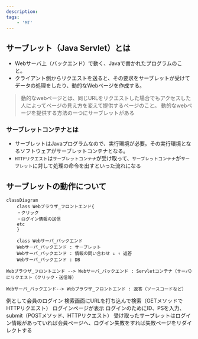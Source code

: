 ```yaml
---
description: 
tags: 
    - 'MT' 
---
```


## サーブレット（Java Servlet）とは

- Webサーバ上（バックエンド）で動く、Javaで書かれたプログラムのこと。
- クライアント側からリクエストを送ると、その要求をサーブレットが受けてデータの処理をしたり、動的なWebページを作成する。
> 動的なwebページとは、同じURLをリクエストした場合でもアクセスした人によってページの見え方を変えて提供するページのこと。
> 動的なwebページを提供する方法の一つにサーブレットがある

### サーブレットコンテナとは

- サーブレットはJavaプログラムなので、実行環境が必要。その実行環境となるソフトウェアがサーブレットコンテナとなる。
- `HTTPリクエスト`は`サーブレットコンテナ`が受け取って、`サーブレットコンテナ`が`サーブレット`に対して処理の命令を出すといった流れになる

## サーブレットの動作について

```mermaid
classDiagram
	class Webブラウザ_フロントエンド{
	・クリック
	・ログイン情報の送信
	etc
	}
	
	class Webサーバ_バックエンド
	Webサーバ_バックエンド : サーブレット
	Webサーバ_バックエンド : 情報の問い合わせ ↓ ↑ 返答
	Webサーバ_バックエンド : DB

Webブラウザ_フロントエンド --> Webサーバ_バックエンド : Servletコンテナ（サーバ）にリクエスト（クリック・送信等）

Webサーバ_バックエンド--> Webブラウザ_フロントエンド : 返答（ソースコードなど）
```

例として会員のログイン
検索画面にURLを打ち込んで検索（GETメソッドでHTTPリクエスト）
ログインページが表示
ログインのためにID、PSを入力、submit（POSTメソッド、HTTPリクエスト）
受け取ったサーブレットはログイン情報があっていれば会員ページへ、ログイン失敗をすれば失敗ページをリダイレクトする